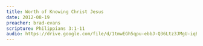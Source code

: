 ```yaml
---
title: Worth of Knowing Christ Jesus
date: 2012-08-19
preacher: brad-evans
scripture: Philippians 3:1-11
audio: https://drive.google.com/file/d/1tmwEGh5qpu-ebbJ-Q36Ltz3JMgU-iqB4/view
---
```

